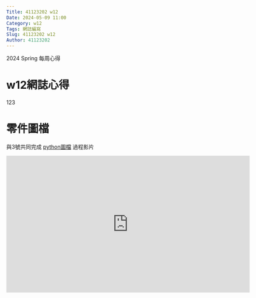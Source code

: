 ```yaml
---
Title: 41123202 w12
Date: 2024-05-09 11:00
Category: w12
Tags: 網誌編寫
Slug: 41123202 w12
Author: 41123202
---
```


2024 Spring 每周心得

<!-- PELICAN_END_SUMMARY -->

# w12網誌心得
123
# 零件圖檔
與3號共同完成 [python圖檔](https://gist.githubusercontent.com/Yunjia822/5a595b58f3e5b2492fa32c330bf57c6a/raw/5026ea8f0d9ba19b3681f8ca8cbb04f4d4899b04/gistfile1.txt)
過程影片
<iframe width="640" height="360" src="https://www.youtube.com/embed/9ssCvRZXJTg" title="NX零件檔" frameborder="0" allow="accelerometer; autoplay; clipboard-write; encrypted-media; gyroscope; picture-in-picture; web-share" referrerpolicy="strict-origin-when-cross-origin" allowfullscreen></iframe>